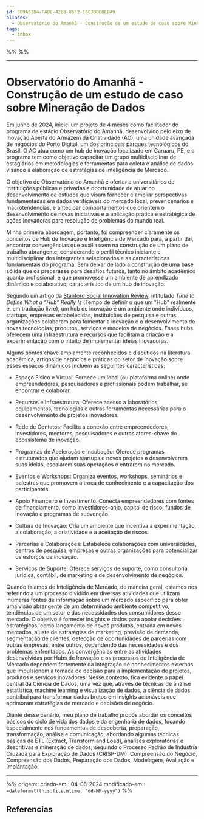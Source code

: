 ```yaml
---
id: CB9A62B4-FADE-4288-86F2-16C3BBE8EDA9
aliases:
  - Observatório do Amanhã - Construção de um estudo de caso sobre Mineração de Dados
tags:
  - inbox
---
```

%%
%%
___
# Observatório do Amanhã - Construção de um estudo de caso sobre Mineração de Dados


Em junho de 2024, iniciei um projeto de 4 meses como facilitador do programa de estágio Observatório do Amanhã, desenvolvido pelo eixo de Inovação Aberta do Armazém da Criatividade (AC), uma unidade avançada de negócios do Porto Digital, um dos principais parques tecnológicos do Brasil. O AC atua como um hub de inovação localizado em Caruaru, PE, e o programa tem como objetivo capacitar um grupo multidisciplinar de estagiários em metodologias e ferramentas para coleta e análise de dados visando à elaboração de estratégias de Inteligência de Mercado.

O objetivo do Observatório do Amanhã é ofertar a universitários de instituições públicas e privadas a oportunidade de atuar no desenvolvimento de estudos que visam fornecer e ampliar perspectivas fundamentadas em dados verificáveis do mercado local, prever cenários e macrotendências, e antecipar comportamentos que orientem o desenvolvimento de novas iniciativas e a aplicação prática e estratégica de ações inovadoras para resolução de problemas do mundo real.

Minha primeira abordagem, portanto, foi compreender claramente os conceitos de Hub de Inovação e Inteligência de Mercado para, a partir daí, encontrar convergências que auxiliassem na construção de um plano de trabalho abrangente, considerando o perfil técnico iniciante e multidisciplinar dos integrantes selecionados e as características fundamentais do programa. Sem deixar de lado a construção de uma base sólida que os preparasse para desafios futuros, tanto no âmbito acadêmico quanto profissional, e que promovesse um ambiente de aprendizado dinâmico e colaborativo, característico de um hub de inovação.

Segundo um artigo da [Stanford Social Innovation Review](https://ssir.org/articles/entry/time_to_define_what_a_hub_really_is), intitulado _Time to Define What a “Hub” Really Is_ (Tempo de definir o que um "Hub" realmente é, em tradução livre), um hub de inovação é um ambiente onde indivíduos, startups, empresas estabelecidas, instituições de pesquisa e outras organizações colaboram para fomentar a inovação e o desenvolvimento de novas tecnologias, produtos, serviços e modelos de negócios. Esses hubs oferecem uma infraestrutura e recursos que facilitam a criação e a experimentação com o intuito de implementar ideias inovadoras.

Alguns pontos chave amplamente reconhecidos e discutidos na literatura acadêmica, artigos de negócios e práticas do setor de inovação sobre esses espaços dinâmicos incluem as seguintes características:

- Espaço Físico e Virtual: Fornece um local (ou plataforma online) onde empreendedores, pesquisadores e profissionais podem trabalhar, se encontrar e colaborar.

- Recursos e Infraestrutura: Oferece acesso a laboratórios, equipamentos, tecnologias e outras ferramentas necessárias para o desenvolvimento de projetos inovadores.

- Rede de Contatos: Facilita a conexão entre empreendedores, investidores, mentores, pesquisadores e outros atores-chave do ecossistema de inovação.

- Programas de Aceleração e Incubação: Oferece programas estruturados que ajudam startups e novos projetos a desenvolverem suas ideias, escalarem suas operações e entrarem no mercado.

- Eventos e Workshops: Organiza eventos, workshops, seminários e palestras que promovem a troca de conhecimento e a capacitação dos participantes.

- Apoio Financeiro e Investimento: Conecta empreendedores com fontes de financiamento, como investidores-anjo, capital de risco, fundos de inovação e programas de subvenção.

- Cultura de Inovação: Cria um ambiente que incentiva a experimentação, a colaboração, a criatividade e a aceitação de riscos.

- Parcerias e Colaborações: Estabelece colaborações com universidades, centros de pesquisa, empresas e outras organizações para potencializar os esforços de inovação.

- Serviços de Suporte: Oferece serviços de suporte, como consultoria jurídica, contábil, de marketing e de desenvolvimento de negócios.

Quando falamos de Inteligência de Mercado, de maneira geral, estamos nos referindo a um processo dividido em diversas atividades que utilizam inúmeras fontes de informação sobre um mercado específico para obter uma visão abrangente de um determinado ambiente competitivo, tendências de um setor e das necessidades dos consumidores desse mercado. O objetivo é fornecer insights e dados para apoiar decisões estratégicas, como lançamento de novos produtos, entrada em novos mercados, ajuste de estratégias de marketing, previsão de demanda, segmentação de clientes, detecção de oportunidades de parcerias com outras empresas, entre outros, dependendo das necessidades e dos problemas enfrentados. As convergências entre as atividades desenvolvidas por Hubs de Inovação e os processos de Inteligência de Mercado dependem fortemente da integração de conhecimentos externos que impulsionem a tomada de decisão para a implementação de projetos, produtos e serviços inovadores. Nesse contexto, fica evidente o papel central da Ciência de Dados, uma vez que, através de técnicas de análise estatística, machine learning e visualização de dados, a ciência de dados contribui para transformar dados brutos em insights acionáveis que aprimoram estratégias de mercado e decisões de negócio.

Diante desse cenário, meu plano de trabalho propôs abordar os conceitos básicos do ciclo de vida dos dados e da engenharia de dados, focando especialmente nos fundamentos de descoberta, preparação, transformação, análise e comunicação, abordando algumas técnicas básicas de ETL (Extract, Transform and Load), análises exploratórias e descritivas e mineração de dados, seguindo o Processo Padrão de Indústria Cruzada para Exploração de Dados (CRISP-DM): Compreensão do Negócio, Compreensão dos Dados, Preparação dos Dados, Modelagem, Avaliação e Implantação.



---

%%
origem:: 
criado-em:: 04-08-2024
modificado-em:: `=dateformat(this.file.mtime, "dd-MM-yyyy")`
%%
## Referencias